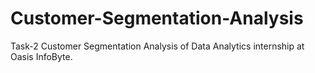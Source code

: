 # Customer-Segmentation-Analysis
Task-2 Customer Segmentation Analysis of Data Analytics internship at Oasis InfoByte.
